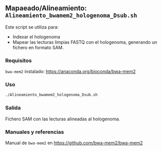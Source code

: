 ## Mapaeado/Alineamiento: `Alineamiento_bwamem2_hologenoma_Dsub.sh`
Este script se utiliza para:
- Indexar el hologenoma
- Mapear las lecturas limpias FASTQ con el hologenoma, generando un fichero en formato SAM.

### Requisitos
`bwa-mem2` instalado: https://anaconda.org/bioconda/bwa-mem2 

### Uso 
```bash
./Alineamiento_bwamem2_hologenoma_Dsub.sh
```
### Salida
Fichero SAM con las lecturas alineadas al hologenoma.

### Manuales y referencias
Manual de `bwa-mem2` en https://github.com/bwa-mem2/bwa-mem2
